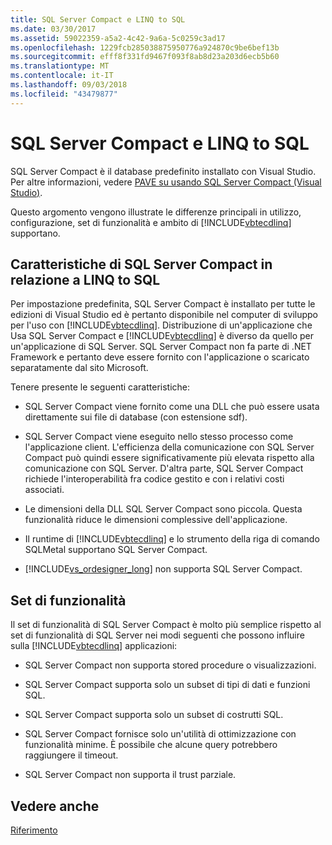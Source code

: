```yaml
---
title: SQL Server Compact e LINQ to SQL
ms.date: 03/30/2017
ms.assetid: 59022359-a5a2-4c42-9a6a-5c0259c3ad17
ms.openlocfilehash: 1229fcb285038875950776a924870c9be6bef13b
ms.sourcegitcommit: efff8f331fd9467f093f8ab8d23a203d6ecb5b60
ms.translationtype: MT
ms.contentlocale: it-IT
ms.lasthandoff: 09/03/2018
ms.locfileid: "43479877"
---
```

# <a name="sql-server-compact-and-linq-to-sql"></a>SQL Server Compact e LINQ to SQL
SQL Server Compact è il database predefinito installato con Visual Studio. Per altre informazioni, vedere [PAVE su usando SQL Server Compact (Visual Studio)](https://msdn.microsoft.com/library/13320dd1-94e5-4077-bf76-8df253695ccc).  
  
 Questo argomento vengono illustrate le differenze principali in utilizzo, configurazione, set di funzionalità e ambito di [!INCLUDE[vbtecdlinq](../../../../../../includes/vbtecdlinq-md.md)] supportano.  
  
## <a name="characteristics-of-sql-server-compact-in-relation-to-linq-to-sql"></a>Caratteristiche di SQL Server Compact in relazione a LINQ to SQL  
 Per impostazione predefinita, SQL Server Compact è installato per tutte le edizioni di Visual Studio ed è pertanto disponibile nel computer di sviluppo per l'uso con [!INCLUDE[vbtecdlinq](../../../../../../includes/vbtecdlinq-md.md)]. Distribuzione di un'applicazione che Usa SQL Server Compact e [!INCLUDE[vbtecdlinq](../../../../../../includes/vbtecdlinq-md.md)] è diverso da quello per un'applicazione di SQL Server. SQL Server Compact non fa parte di .NET Framework e pertanto deve essere fornito con l'applicazione o scaricato separatamente dal sito Microsoft.  
  
 Tenere presente le seguenti caratteristiche:  
  
-   SQL Server Compact viene fornito come una DLL che può essere usata direttamente sui file di database (con estensione sdf).  
  
-   SQL Server Compact viene eseguito nello stesso processo come l'applicazione client. L'efficienza della comunicazione con SQL Server Compact può quindi essere significativamente più elevata rispetto alla comunicazione con SQL Server. D'altra parte, SQL Server Compact richiede l'interoperabilità fra codice gestito e con i relativi costi associati.  
  
-   Le dimensioni della DLL SQL Server Compact sono piccola. Questa funzionalità riduce le dimensioni complessive dell'applicazione.  
  
-   Il runtime di [!INCLUDE[vbtecdlinq](../../../../../../includes/vbtecdlinq-md.md)] e lo strumento della riga di comando SQLMetal supportano SQL Server Compact.  
  
-   [!INCLUDE[vs_ordesigner_long](../../../../../../includes/vs-ordesigner-long-md.md)] non supporta SQL Server Compact.  
  
## <a name="feature-set"></a>Set di funzionalità  
 Il set di funzionalità di SQL Server Compact è molto più semplice rispetto al set di funzionalità di SQL Server nei modi seguenti che possono influire sulla [!INCLUDE[vbtecdlinq](../../../../../../includes/vbtecdlinq-md.md)] applicazioni:  
  
-   SQL Server Compact non supporta stored procedure o visualizzazioni.  
  
-   SQL Server Compact supporta solo un subset di tipi di dati e funzioni SQL.  
  
-   SQL Server Compact supporta solo un subset di costrutti SQL.  
  
-   SQL Server Compact fornisce solo un'utilità di ottimizzazione con funzionalità minime. È possibile che alcune query potrebbero raggiungere il timeout.  
  
-   SQL Server Compact non supporta il trust parziale.  
  
## <a name="see-also"></a>Vedere anche  
 [Riferimento](../../../../../../docs/framework/data/adonet/sql/linq/reference.md)
